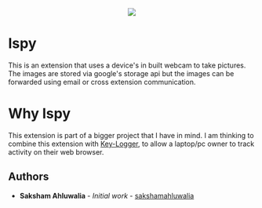 <div align="center" style="max-height: 400px;">
  <img src ="https://www.dailydot.com/wp-content/uploads/113/36/94625440202b7b97678bf0c6f7d7bdb4.jpg" />
</div>

# Ispy
This is an extension that uses a device's in built webcam to take pictures. The images are stored via google's storage api but the images can be forwarded using email or cross extension communication.

# Why Ispy
This extension is part of a bigger project that I have in mind. I am thinking to combine this extension with [Key-Logger](https://github.com/sakshamahluwalia/Key-Logger), to allow a laptop/pc owner to track activity on their web browser.

## Authors

* **Saksham Ahluwalia** - *Initial work* - [sakshamahluwalia](https://github.com/sakshamahluwalia)
